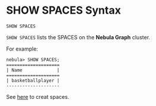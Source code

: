 # SHOW SPACES Syntax

```ngql
SHOW SPACES
```

`SHOW SPACES` lists the SPACES on the **Nebula Graph** cluster.

For example:

```ngql
nebula> SHOW SPACES;
====================
| Name             |
====================
| basketballplayer |
--------------------
```

See [here](../../1.data-definition-statements/create-space-syntax.md) to creat spaces.
